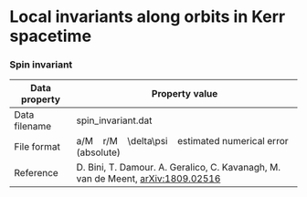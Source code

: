 # Local invariants along orbits in Kerr spacetime


### Spin invariant

| Data property    | Property value                                                                                                      |
|------------------|---------------------------------------------------------------------------------------------------------------------|
| Data filename    | spin_invariant.dat                                                                                                  |
| File format      | a/M &nbsp;&nbsp;   r/M  &nbsp;&nbsp;  \delta\psi   &nbsp;&nbsp; estimated numerical error (absolute)                |
| Reference        | D. Bini, T. Damour. A. Geralico, C. Kavanagh, M. van de Meent, [arXiv:1809.02516](https://arxiv.org/abs/1809.02516) |